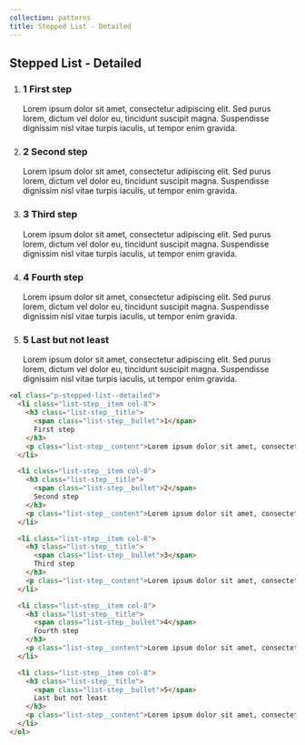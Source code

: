 ```yaml
---
collection: patterns
title: Stepped List - Detailed
---
```


## Stepped List - Detailed

<ol class="p-stepped-list--detailed">
  <li class="list-step__item col-8">
    <h3 class="list-step__title">
      <span class="list-step__bullet">1</span>
      First step
    </h3>
    <p class="list-step__content">Lorem ipsum dolor sit amet, consectetur adipiscing elit. Sed purus lorem, dictum vel dolor eu, tincidunt suscipit magna. Suspendisse dignissim nisl vitae turpis iaculis, ut tempor enim gravida.</p>
  </li>

  <li class="list-step__item col-8">
    <h3 class="list-step__title">
      <span class="list-step__bullet">2</span>
      Second step
    </h3>
    <p class="list-step__content">Lorem ipsum dolor sit amet, consectetur adipiscing elit. Sed purus lorem, dictum vel dolor eu, tincidunt suscipit magna. Suspendisse dignissim nisl vitae turpis iaculis, ut tempor enim gravida.</p>
  </li>

  <li class="list-step__item col-8">
    <h3 class="list-step__title">
      <span class="list-step__bullet">3</span>
      Third step
    </h3>
    <p class="list-step__content">Lorem ipsum dolor sit amet, consectetur adipiscing elit. Sed purus lorem, dictum vel dolor eu, tincidunt suscipit magna. Suspendisse dignissim nisl vitae turpis iaculis, ut tempor enim gravida.</p>
  </li>

  <li class="list-step__item col-8">
    <h3 class="list-step__title">
      <span class="list-step__bullet">4</span>
      Fourth step
    </h3>
    <p class="list-step__content">Lorem ipsum dolor sit amet, consectetur adipiscing elit. Sed purus lorem, dictum vel dolor eu, tincidunt suscipit magna. Suspendisse dignissim nisl vitae turpis iaculis, ut tempor enim gravida.</p>
  </li>

  <li class="list-step__item col-8">
    <h3 class="list-step__title">
      <span class="list-step__bullet">5</span>
      Last but not least
    </h3>
    <p class="list-step__content">Lorem ipsum dolor sit amet, consectetur adipiscing elit. Sed purus lorem, dictum vel dolor eu, tincidunt suscipit magna. Suspendisse dignissim nisl vitae turpis iaculis, ut tempor enim gravida.</p>
  </li>
</ol>


```html
<ol class="p-stepped-list--detailed">
  <li class="list-step__item col-8">
    <h3 class="list-step__title">
      <span class="list-step__bullet">1</span>
      First step
    </h3>
    <p class="list-step__content">Lorem ipsum dolor sit amet, consectetur adipiscing elit. Sed purus lorem, dictum vel dolor eu, tincidunt suscipit magna. Suspendisse dignissim nisl vitae turpis iaculis, ut tempor enim gravida.</p>
  </li>

  <li class="list-step__item col-8">
    <h3 class="list-step__title">
      <span class="list-step__bullet">2</span>
      Second step
    </h3>
    <p class="list-step__content">Lorem ipsum dolor sit amet, consectetur adipiscing elit. Sed purus lorem, dictum vel dolor eu, tincidunt suscipit magna. Suspendisse dignissim nisl vitae turpis iaculis, ut tempor enim gravida.</p>
  </li>

  <li class="list-step__item col-8">
    <h3 class="list-step__title">
      <span class="list-step__bullet">3</span>
      Third step
    </h3>
    <p class="list-step__content">Lorem ipsum dolor sit amet, consectetur adipiscing elit. Sed purus lorem, dictum vel dolor eu, tincidunt suscipit magna. Suspendisse dignissim nisl vitae turpis iaculis, ut tempor enim gravida.</p>
  </li>

  <li class="list-step__item col-8">
    <h3 class="list-step__title">
      <span class="list-step__bullet">4</span>
      Fourth step
    </h3>
    <p class="list-step__content">Lorem ipsum dolor sit amet, consectetur adipiscing elit. Sed purus lorem, dictum vel dolor eu, tincidunt suscipit magna. Suspendisse dignissim nisl vitae turpis iaculis, ut tempor enim gravida.</p>
  </li>

  <li class="list-step__item col-8">
    <h3 class="list-step__title">
      <span class="list-step__bullet">5</span>
      Last but not least
    </h3>
    <p class="list-step__content">Lorem ipsum dolor sit amet, consectetur adipiscing elit. Sed purus lorem, dictum vel dolor eu, tincidunt suscipit magna. Suspendisse dignissim nisl vitae turpis iaculis, ut tempor enim gravida.</p>
  </li>
</ol>
```
